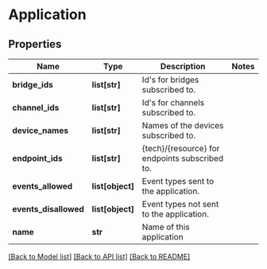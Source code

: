 # Application

## Properties
Name | Type | Description | Notes
------------ | ------------- | ------------- | -------------
**bridge_ids** | **list[str]** | Id&#39;s for bridges subscribed to. | 
**channel_ids** | **list[str]** | Id&#39;s for channels subscribed to. | 
**device_names** | **list[str]** | Names of the devices subscribed to. | 
**endpoint_ids** | **list[str]** | {tech}/{resource} for endpoints subscribed to. | 
**events_allowed** | **list[object]** | Event types sent to the application. | 
**events_disallowed** | **list[object]** | Event types not sent to the application. | 
**name** | **str** | Name of this application | 

[[Back to Model list]](../README.md#documentation-for-models) [[Back to API list]](../README.md#documentation-for-api-endpoints) [[Back to README]](../README.md)


